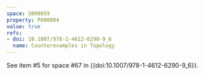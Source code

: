 ```yaml
---
space: S000059
property: P000004
value: true
refs:
- doi: 10.1007/978-1-4612-6290-9_6
  name: Counterexamples in Topology
---
```


See item #5 for space #67 in {{doi:10.1007/978-1-4612-6290-9_6}}.
